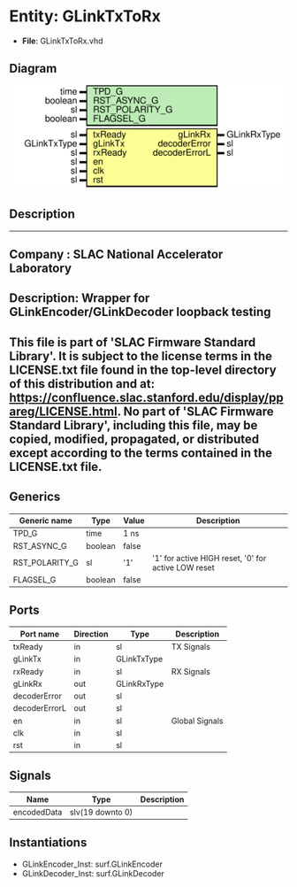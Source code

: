 # Entity: GLinkTxToRx

- **File**: GLinkTxToRx.vhd
## Diagram

![Diagram](GLinkTxToRx.svg "Diagram")
## Description

-----------------------------------------------------------------------------
 Company    : SLAC National Accelerator Laboratory
-----------------------------------------------------------------------------
 Description: Wrapper for GLinkEncoder/GLinkDecoder loopback testing
-----------------------------------------------------------------------------
 This file is part of 'SLAC Firmware Standard Library'.
 It is subject to the license terms in the LICENSE.txt file found in the
 top-level directory of this distribution and at:
    https://confluence.slac.stanford.edu/display/ppareg/LICENSE.html.
 No part of 'SLAC Firmware Standard Library', including this file,
 may be copied, modified, propagated, or distributed except according to
 the terms contained in the LICENSE.txt file.
-----------------------------------------------------------------------------
## Generics

| Generic name   | Type    | Value | Description                                          |
| -------------- | ------- | ----- | ---------------------------------------------------- |
| TPD_G          | time    | 1 ns  |                                                      |
| RST_ASYNC_G    | boolean | false |                                                      |
| RST_POLARITY_G | sl      | '1'   |  '1' for active HIGH reset, '0' for active LOW reset |
| FLAGSEL_G      | boolean | false |                                                      |
## Ports

| Port name     | Direction | Type        | Description    |
| ------------- | --------- | ----------- | -------------- |
| txReady       | in        | sl          | TX Signals     |
| gLinkTx       | in        | GLinkTxType |                |
| rxReady       | in        | sl          | RX Signals     |
| gLinkRx       | out       | GLinkRxType |                |
| decoderError  | out       | sl          |                |
| decoderErrorL | out       | sl          |                |
| en            | in        | sl          | Global Signals |
| clk           | in        | sl          |                |
| rst           | in        | sl          |                |
## Signals

| Name        | Type             | Description |
| ----------- | ---------------- | ----------- |
| encodedData | slv(19 downto 0) |             |
## Instantiations

- GLinkEncoder_Inst: surf.GLinkEncoder
- GLinkDecoder_Inst: surf.GLinkDecoder
